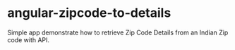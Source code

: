 # angular-zipcode-to-details
Simple app demonstrate how to retrieve Zip Code Details from an Indian Zip code with API.